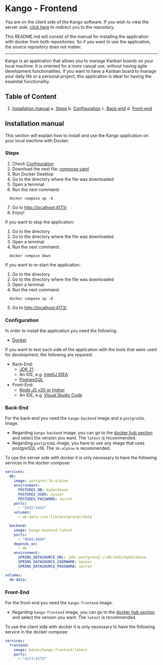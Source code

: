# Kango - Frontend

You are on the client side of the Kango software. If you wish to view the server side, [click here](https://github.com/KandV008/Kango-Backend) to redirect you to the repository.

This README.md will consist of the manual for installing the application with docker from both repositories. So if you want to use the application, the source repository does not matter.

---

Kango is an application that allows you to manage Kanban boards on your local machine. It is oriented for a more casual use, without having agile development functionalities. If you want to have a Kanban board to manage your daily life or a personal project, this application is ideal for having the essential functionality.


## Table of Content

1. [Installation manual](#installation-manual)
  a. [Steps](#steps)
  b. [Configuration](#configuration)
  c. [Back-end](#back-end)
  d. [Front-end](#front-end)

## Installation manual

This section will explain how to install and use the Kango application on your local machine with Docker.

### Steps

1. Check [Configuration](#configuration)
2. Download the next file: [compose.yaml](https://github.com/KandV008/Kango-Frontend/blob/main/compose.yaml)
3. Run Docker Desktop
4. Go to the directory where the file was downloaded
5. Open a terminal
6. Run the next command:
```
  docker compose up -d
```
7. Go to [http://localhost:4173/](http://localhost:4173/)
8. Enjoy!

If you want to stop the application:

1. Go to the directory 
2. Go to the directory where the file was downloaded
3. Open a terminal
4. Run the next command:
```
  docker compose down
```

If you want to re-start the application:

1. Go to the directory 
2. Go to the directory where the file was downloaded
3. Open a terminal
4. Run the next command:
```
  docker compose up -d
```
5. Go to [http://localhost:4173/](http://localhost:4173/)

### Configuration

In order to install the application you need the following:
- [Docker](https://docs.docker.com/get-started/get-docker/) 

If you want to test each side of the application with the tools that were used for development, the following are required:
- Back-End:
  - [JDK 21](https://www.oracle.com/es/java/technologies/downloads/#java21)
  - An IDE, e.g. [IntelliJ IDEA](https://www.jetbrains.com/idea/)
  - [PostgreSQL](https://www.postgresql.org/download/)
- Front-End:
  - [Node.JS v20 or higher](https://nodejs.org/en/download)
  - An IDE, e.g. [Visual Studio Code](https://code.visualstudio.com/Download)

### Back-End

For the back-end you need the `kango-backend` image and a `postgreSQL` image.

- Regarding `kango-backend` image, you can go to the [docker hub section](https://hub.docker.com/repository/docker/kandv/kango-backend/general) and select the version you want. The `latest` is recommended.
- Regarding `postgreSQL` image, you have to use any image that uses postgreSQL v16. The `16-alpine` is recommended.

To use the server side with docker it is only necessary to have the following services in the docker compose:

``` yaml
services:
  db:
    image: postgres:16-alpine
    environment:
      POSTGRES_DB: mydatabase
      POSTGRES_USER: myuser
      POSTGRES_PASSWORD: secret
    ports:
      - "5432:5432"
    volumes:
      - db-data:/var/lib/postgresql/data

  backend:
    image: kango-backend:latest
    ports:
      - "8080:8080"
    depends_on:
      - db
    environment:
      SPRING_DATASOURCE_URL: jdbc:postgresql://db:5432/mydatabase
      SPRING_DATASOURCE_USERNAME: myuser
      SPRING_DATASOURCE_PASSWORD: secret

volumes:
  db-data:
```

### Front-End

For the front-end you need the `kango-frontend` image.

- Regarding `kango-frontend` image, you can go to the [docker hub section](https://hub.docker.com/repository/docker/kandv/kango-frontend/general) and select the version you want. The `latest` is recommended.

To use the client side with docker it is only necessary to have the following service in the docker compose:

``` yaml
services:
  frontend:
    image: kandv/kango-frontend:latest
    ports:
      - "4173:4173"
```

